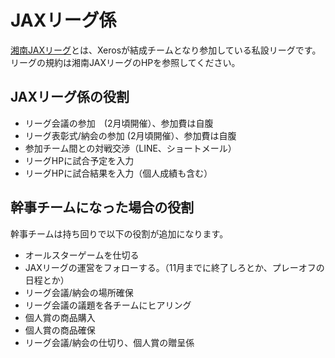 # JAXリーグ係

[湘南JAXリーグ](https://bb.vcuda.net/jax/)とは、Xerosが結成チームとなり参加している私設リーグです。<BR>
リーグの規約は湘南JAXリーグのHPを参照してください。

## JAXリーグ係の役割
- リーグ会議の参加　(2月頃開催）、参加費は自腹
- リーグ表彰式/納会の参加 (2月頃開催）、参加費は自腹
- 参加チーム間との対戦交渉（LINE、ショートメール）
- リーグHPに試合予定を入力
- リーグHPに試合結果を入力（個人成績も含む）
    
 ## 幹事チームになった場合の役割
 幹事チームは持ち回りで以下の役割が追加になります。
 
 - オールスターゲームを仕切る
 - JAXリーグの運営をフォローする。（11月までに終了しろとか、プレーオフの日程とか）
 - リーグ会議/納会の場所確保
 - リーグ会議の議題を各チームにヒアリング
 - 個人賞の商品購入
 - 個人賞の商品確保
 - リーグ会議/納会の仕切り、個人賞の贈呈係
